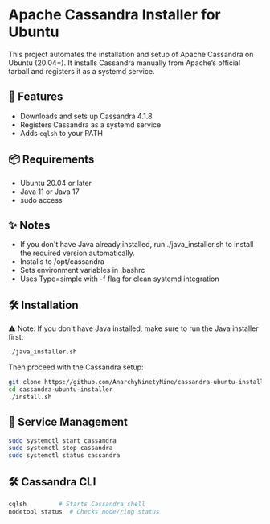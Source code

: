 # Apache Cassandra Installer for Ubuntu

This project automates the installation and setup of Apache Cassandra on Ubuntu (20.04+). It installs Cassandra manually from Apache’s official tarball and registers it as a systemd service.

## 🚀 Features

- Downloads and sets up Cassandra 4.1.8
- Registers Cassandra as a systemd service
- Adds `cqlsh` to your PATH

## 📦 Requirements

- Ubuntu 20.04 or later
- Java 11 or Java 17
- sudo access

## ✨ Notes

- If you don't have Java already installed, run ./java_installer.sh to install the required version automatically.
- Installs to /opt/cassandra
- Sets environment variables in .bashrc
- Uses Type=simple with -f flag for clean systemd integration

## 🛠️ Installation

⚠️  Note: If you don't have Java installed, make sure to run the Java installer first:

```bash
./java_installer.sh
```
Then proceed with the Cassandra setup:

```bash
git clone https://github.com/AnarchyNinetyNine/cassandra-ubuntu-installer.git
cd cassandra-ubuntu-installer
./install.sh
```

## 🧰 Service Management

```bash
sudo systemctl start cassandra
sudo systemctl stop cassandra
sudo systemctl status cassandra
```

## 🛠 Cassandra CLI

```bash
cqlsh         # Starts Cassandra shell
nodetool status  # Checks node/ring status
```



